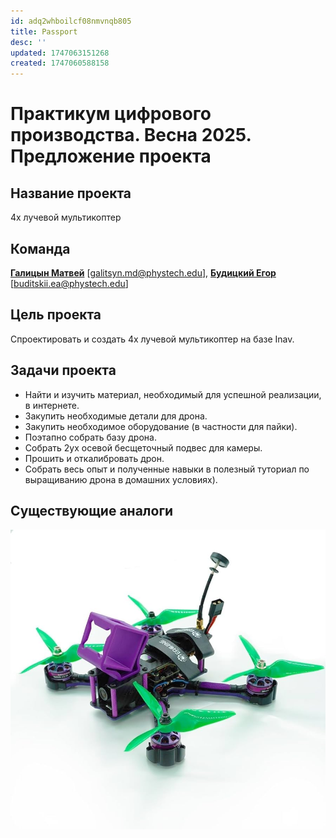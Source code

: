 ```yaml
---
id: adq2whboilcf08nmvnqb805
title: Passport
desc: ''
updated: 1747063151268
created: 1747060588158
---
```


# Практикум цифрового производства. Весна 2025. Предложение проекта

## Название проекта

4х лучевой мультикоптер

## Команда

[**Галицын Матвей**](https://github.com/Matvey787)  [galitsyn.md@phystech.edu],
 [**Будицкий Егор**](https://github.com/ZEVS1206)  [buditskii.ea@phystech.edu]

## Цель проекта

Спроектировать и создать 4х лучевой мультикоптер на базе Inav. 

## Задачи проекта

- Найти и изучить материал, необходимый для успешной реализации, в интернете.
- Закупить необходимые детали для дрона.
- Закупить необходимое оборудование (в частности для пайки).
- Поэтапно собрать базу дрона.
- Собрать 2ух осевой бесщеточный подвес для камеры.
- Прошить и откалибровать дрон.
- Собрать весь опыт и полученные навыки в полезный туториал по выращиванию дрона в домашних условиях).

## Существующие аналоги
![Dron analog](imgs/analog.png)
